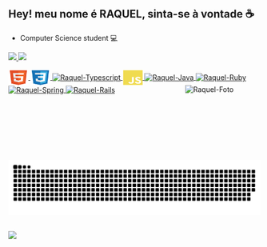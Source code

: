 ## Hey! meu nome é RAQUEL, sinta-se à vontade ☕


- Computer Science student 💻


 <div>
  <a href="https://github.com/raquelsantoss">
  <img height="180em" src="https://github-readme-stats.vercel.app/api?username=raquelsantoss&show_icons=false&theme=midnight-purple&include_all_commits=true&count_private=true"/>
  <img height="180em" src="https://github-readme-stats.vercel.app/api/top-langs/?username=raquelsantoss&layout=compact&langs_count=16&theme=midnight-purple"/>
  
</div>
  

  <div style="display: inline_block"><br>
  <img align="center" alt="Raquel-HTML" height="30" width="40" src="https://raw.githubusercontent.com/devicons/devicon/master/icons/html5/html5-original.svg">
  <img align="center" alt="Raquel-CSS" height="30" width="40" src="https://raw.githubusercontent.com/devicons/devicon/master/icons/css3/css3-original.svg">
  <img align="center" alt="Raquel-Typescript" height="30" width="40" src="https://cdn.jsdelivr.net/gh/devicons/devicon/icons/typescript/typescript-plain.svg">         
  <img align="center" alt="Raquel-Js" height="30" width="40" src="https://raw.githubusercontent.com/devicons/devicon/master/icons/javascript/javascript-plain.svg">
  <img align="center" alt="Raquel-Java" height="30" width="40" src="https://cdn.jsdelivr.net/gh/devicons/devicon/icons/java/java-original.svg">        
  <img align="center" alt="Raquel-Ruby" height="30" width="40" src="https://cdn.jsdelivr.net/gh/devicons/devicon/icons/ruby/ruby-original.svg">
  <img align="center" alt="Raquel-Spring" height="30" width="40" src="https://cdn.jsdelivr.net/gh/devicons/devicon/icons/spring/spring-original.svg">
  <img align="center" alt="Raquel-Rails" height="30" width="40" src="https://cdn.jsdelivr.net/gh/devicons/devicon/icons/rails/rails-original-wordmark.svg">
  <img align="right" alt="Raquel-Foto" height="150" width="150" src="https://media.discordapp.net/attachments/842198718106042389/876293332677042186/download20210806233008.png?width=389&height=389"
          
 
 </div>
   
![Snake animation](https://github.com/raquelsantoss/raquelsantoss/blob/output/github-contribution-grid-snake.svg)
    
     
  
##

<div>
  <a href="https://www.linkedin.com/in/raquel-santos-2b560620a/" target="_blank"><img src="https://img.shields.io/badge/LinkedIn-0077B5?style=for-the-badge&logo=linkedin&logoColor=white" target="_blank"></a>
</div>
